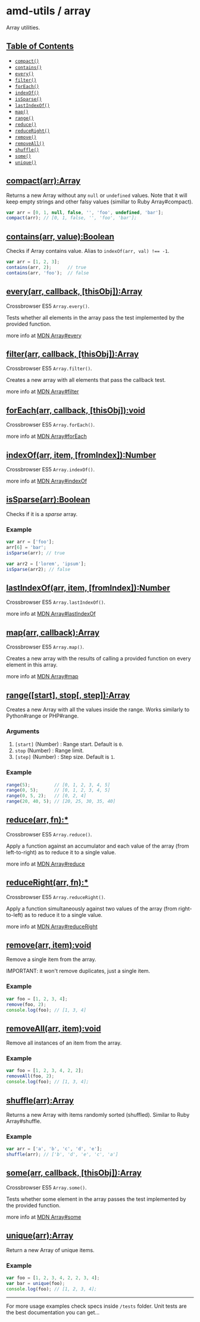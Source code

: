 # amd-utils / array #

Array utilities.



## <a href="#toc" name="toc">Table of Contents</a>

 - [`compact()`](#compact)
 - [`contains()`](#contains)
 - [`every()`](#every)
 - [`filter()`](#filter)
 - [`forEach()`](#forEach)
 - [`indexOf()`](#indexOf)
 - [`isSparse()`](#isSparse)
 - [`lastIndexOf()`](#lastIndexOf)
 - [`map()`](#map)
 - [`range()`](#range)
 - [`reduce()`](#reduce)
 - [`reduceRight()`](#reduceRight)
 - [`remove()`](#remove)
 - [`removeAll()`](#removeAll)
 - [`shuffle()`](#shuffle)
 - [`some()`](#some)
 - [`unique()`](#unique)



## <a href="#compact" name="compact">compact(arr):Array</a>

Returns a new Array without any `null` or `undefined` values. Note that it will
keep empty strings and other falsy values (simillar to Ruby Array#compact).

```js
var arr = [0, 1, null, false, '', 'foo', undefined, 'bar'];
compact(arr); // [0, 1, false, '', 'foo', 'bar'];
```



## <a href="#contains" name="contains">contains(arr, value):Boolean</a>

Checks if Array contains value. Alias to `indexOf(arr, val) !== -1`.

```js
var arr = [1, 2, 3];
contains(arr, 2);      // true
contains(arr, 'foo');  // false
```



## <a href="#every" name="every">every(arr, callback, [thisObj]):Array</a>

Crossbrowser ES5 `Array.every()`.

Tests whether all elements in the array pass the test implemented by the provided function.

more info at [MDN Array#every](https://developer.mozilla.org/en/JavaScript/Reference/Global_Objects/Array/every)



## <a href="#filter" name="filter">filter(arr, callback, [thisObj]):Array</a>

Crossbrowser ES5 `Array.filter()`.

Creates a new array with all elements that pass the callback test.

more info at [MDN Array#filter](https://developer.mozilla.org/en/JavaScript/Reference/Global_Objects/Array/filter)



## <a href="#forEach" name="forEach">forEach(arr, callback, [thisObj]):void</a>

Crossbrowser ES5 `Array.forEach()`.

more info at [MDN Array#forEach](https://developer.mozilla.org/en/JavaScript/Reference/Global_Objects/Array/forEach)



## <a href="#indexOf" name="indexOf">indexOf(arr, item, [fromIndex]):Number</a>

Crossbrowser ES5 `Array.indexOf()`.

more info at [MDN Array#indexOf](https://developer.mozilla.org/en/JavaScript/Reference/Global_Objects/Array/indexOf)



## <a href="#isSparse" name="isSparse">isSparse(arr):Boolean</a>

Checks if it is a *sparse* array.

### Example

```js
var arr = ['foo'];
arr[6] = 'bar';
isSparse(arr); // true

var arr2 = ['lorem', 'ipsum'];
isSparse(arr2); // false
```



## <a href="#lastIndexOf" name="lastIndexOf">lastIndexOf(arr, item, [fromIndex]):Number</a>

Crossbrowser ES5 `Array.lastIndexOf()`.

more info at [MDN Array#lastIndexOf](https://developer.mozilla.org/en/JavaScript/Reference/Global_Objects/Array/lastIndexOf)



## <a href="#map" name="map">map(arr, callback):Array</a>

Crossbrowser ES5 `Array.map()`.

Creates a new array with the results of calling a provided function on every
element in this array.

more info at [MDN Array#map](https://developer.mozilla.org/en/JavaScript/Reference/Global_Objects/Array/map)



## <a href="#range" name="range">range([start], stop[, step]):Array</a>

Creates a new Array with all the values inside the range. Works similarly to
Python#range or PHP#range.

### Arguments

 1. `[start]` (Number) : Range start. Default is `0`.
 2. `stop` (Number) : Range limit.
 3. `[step]` (Number) : Step size. Default is `1`.

### Example

```js
range(5);         // [0, 1, 2, 3, 4, 5]
range(0, 5);      // [0, 1, 2, 3, 4, 5]
range(0, 5, 2);   // [0, 2, 4]
range(20, 40, 5); // [20, 25, 30, 35, 40]
```



## <a href="#reduce" name="reduce">reduce(arr, fn):*</a>

Crossbrowser ES5 `Array.reduce()`.

Apply a function against an accumulator and each value of the array (from
left-to-right) as to reduce it to a single value.

more info at [MDN Array#reduce](https://developer.mozilla.org/en/JavaScript/Reference/Global_Objects/Array/reduce)



## <a href="#reduceRight" name="reduceRight">reduceRight(arr, fn):*</a>

Crossbrowser ES5 `Array.reduceRight()`.

Apply a function simultaneously against two values of the array (from
right-to-left) as to reduce it to a single value.

more info at [MDN Array#reduceRight](https://developer.mozilla.org/en/JavaScript/Reference/Global_Objects/Array/reduceRight)



## <a href="#remove" name="remove">remove(arr, item):void</a>

Remove a single item from the array.

IMPORTANT: it won't remove duplicates, just a single item.

### Example

```js
var foo = [1, 2, 3, 4];
remove(foo, 2);
console.log(foo); // [1, 3, 4]
```



## <a href="#removeAll" name="removeAll">removeAll(arr, item):void</a>

Remove all instances of an item from the array.

### Example

```js
var foo = [1, 2, 3, 4, 2, 2];
removeAll(foo, 2);
console.log(foo); // [1, 3, 4];
```



## <a href="#shuffle" name="shuffle">shuffle(arr):Array </a>

Returns a new Array with items randomly sorted (shuffled). Similar to Ruby Array#shuffle.

### Example

```js
var arr = ['a', 'b', 'c', 'd', 'e'];
shuffle(arr); // ['b', 'd', 'e', 'c', 'a']
```



## <a href="#some" name="some">some(arr, callback, [thisObj]):Array </a>

Crossbrowser ES5 `Array.some()`.

Tests whether some element in the array passes the test implemented by the provided function.

more info at [MDN Array#some](https://developer.mozilla.org/en/JavaScript/Reference/Global_Objects/Array/some)



## <a href="#unique" name="unique">unique(arr):Array</a>

Return a new Array of unique items.

### Example

```js
var foo = [1, 2, 3, 4, 2, 2, 3, 4];
var bar = unique(foo);
console.log(foo); // [1, 2, 3, 4];
```



-------------------------------------------------------------------------------

For more usage examples check specs inside `/tests` folder. Unit tests are the
best documentation you can get...

